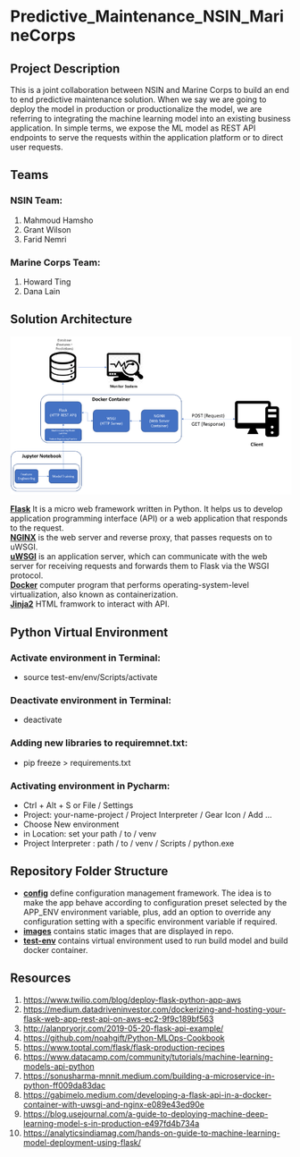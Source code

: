 # Predictive_Maintenance_NSIN_MarineCorps



## Project Description
This is a joint collaboration between NSIN and Marine Corps to build an end to end predictive maintenance solution. When we say we are going to deploy the model in production or productionalize the model, we are referring to integrating the machine learning model into an existing business application. In simple terms, we expose the ML model as REST API endpoints to serve the requests within the application platform or to direct user requests. 


## Teams
### NSIN Team:
1. Mahmoud Hamsho
2. Grant Wilson
3. Farid Nemri

### Marine Corps Team:
1. Howard Ting
2. Dana Lain


## Solution Architecture

![Alt text](/images/NSIN_Solution_Architecture.png?raw=true "Solution Architecture")

<ins>**Flask**</ins> It is a micro web framework written in Python. It helps us to develop application programming interface (API) or a web application that responds to the request.<br>
<ins>**NGINX**</ins> is the web server and reverse proxy, that passes requests on to uWSGI.<br>
<ins>**uWSGI**</ins> is an application server, which can communicate with the web server for receiving requests and forwards them to Flask via the WSGI protocol.<br>
<ins>**Docker**</ins> computer program that performs operating-system-level virtualization, also known as containerization.<br>
<ins>**Jinja2**</ins> HTML framwork to interact with API.<br>


## Python Virtual Environment
### Activate environment in Terminal:
* source test-env/env/Scripts/activate

### Deactivate environment in Terminal:
* deactivate

### Adding new libraries to requiremnet.txt:
* pip freeze > requirements.txt

### Activating environment in Pycharm:
* Ctrl + Alt + S or File / Settings
* Project: your-name-project / Project Interpreter / Gear Icon / Add ...
* Choose New environment
* in Location: set your path / to / venv
* Project Interpreter : path / to / venv / Scripts / python.exe


## Repository Folder Structure
* <ins>**config**</ins> define configuration management framework. The idea is to make the app behave according to configuration preset selected by the APP_ENV environment variable, plus, add an option to override any configuration setting with a specific environment variable if required.
* <ins>**images**</ins> contains static images that are displayed in repo.
* <ins>**test-env**</ins> contains virtual environment used to run build model and build docker container.





## Resources
1. https://www.twilio.com/blog/deploy-flask-python-app-aws
2. https://medium.datadriveninvestor.com/dockerizing-and-hosting-your-flask-web-app-rest-api-on-aws-ec2-9f9c189bf563
3. http://alanpryorjr.com/2019-05-20-flask-api-example/
4. https://github.com/noahgift/Python-MLOps-Cookbook
5. https://www.toptal.com/flask/flask-production-recipes
6. https://www.datacamp.com/community/tutorials/machine-learning-models-api-python
7. https://sonusharma-mnnit.medium.com/building-a-microservice-in-python-ff009da83dac
8. https://gabimelo.medium.com/developing-a-flask-api-in-a-docker-container-with-uwsgi-and-nginx-e089e43ed90e
9. https://blog.usejournal.com/a-guide-to-deploying-machine-deep-learning-model-s-in-production-e497fd4b734a
10. https://analyticsindiamag.com/hands-on-guide-to-machine-learning-model-deployment-using-flask/

